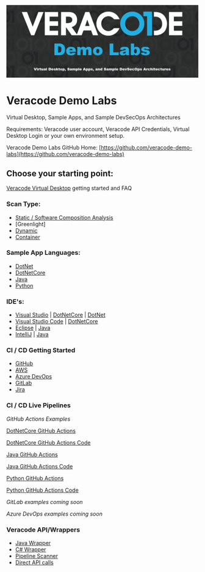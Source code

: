 ![Veracode Demo Labs](/images/veracode-demo-labs-banner.png)

# Veracode Demo Labs
Virtual Desktop, Sample Apps, and Sample DevSecOps Architectures

Requirements: Veracode user account, Veracode API Credentials, Virtual Desktop Login or your own environment setup.

Veracode Demo Labs GitHub Home: [https://github.com/veracode-demo-labs](https://github.com/veracode-demo-labs)

## Choose your starting point:

[Veracode Virtual Desktop](/docs/Veracode-Virtual-Desktop/VVD.md) getting started and FAQ

### Scan Type:
  * [Static / Software Composition Analysis](/docs/scan-type/static-sca-analysis.md)
  * [Greenlight]
  * [Dynamic](/docs/scan-type/dynamic-analysis.md)
  * [Container](/docs/scan-type/container.md)

### Sample App Languages:
  * [DotNet](/docs/sample-app-languages/DotNet.md)
  * [DotNetCore](/docs/sample-app-languages/DotNetCore.md)
  * [Java](/docs/sample-app-languages/Java.md)
  * [Python](/docs/sample-app-languages/Python.md)

### IDE's:
  * [Visual Studio](/docs/IDEs/Visual-Studio-2022.md) | [DotNetCore](/docs/sample-app-languages/DotNetCore.md) | [DotNet](/docs/sample-app-languages/DotNet.md)
  * [Visual Studio Code](/docs/IDEs/Visual-Studio-Code.md) | [DotNetCore](/docs/sample-app-languages/DotNetCore.md)
  * [Eclipse](/docs/IDEs/Eclipse.md) | [Java](/docs/sample-app-languages/Java.md)
  * [IntelliJ](/docs/IDEs/IntelliJ.md) | [Java](/docs/sample-app-languages/Java.md)

### CI / CD Getting Started
  * [GitHub](/docs/CI-CD/GitHub.md)
  * [AWS](/docs/CI-CD/AWS.md)
  * [Azure DevOps](/docs/CI-CD/AzureDevOps.md)
  * [GitLab](/docs/CI-CD/GitLab.md)
  * [Jira](/docs/CI-CD/JIRA.md)

### CI / CD Live Pipelines

*GitHub Actions Examples*

[DotNetCore GitHub Actions](https://github.com/veracode-demo-labs/verademo-dotnetcore/actions)

[DotNetCore GitHub Actions Code](https://github.com/veracode-demo-labs/verademo-dotnetcore/tree/main/.github/workflows)


[Java GitHub Actions](https://github.com/veracode-demo-labs/verademo-java/actions)

[Java GitHub Actions Code](https://github.com/veracode-demo-labs/verademo-java/tree/main/.github/workflows)


[Python GitHub Actions](https://github.com/veracode-demo-labs/petstore-api-python/actions)

[Python GitHub Actions Code](https://github.com/veracode-demo-labs/petstore-api-python/tree/main/.github/workflows)

*GitLab examples coming soon*

*Azure DevOps examples coming soon*

### Veracode API/Wrappers
  * [Java Wrapper](/docs/Veracode-API-wrappers/API-wrappers.md)
  * [C# Wrapper](/docs/Veracode-API-wrappers/API-wrappers.md)
  * [Pipeline Scanner](/docs/Veracode-API-wrappers/API-wrappers.md)
  * [Direct API calls](/docs/Veracode-API-wrappers/API-wrappers.md)
